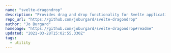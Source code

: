 ```yaml
---
name: "svelte-dragondrop"
description: "Provides drag and drop functionality for Svelte applications."
repo_url: "https://github.com/joburgard/svelte-dragondrop"
author: "Jo Burgard"
homepage: "https://github.com/joburgard/svelte-dragondrop#readme"
updated: "2021-03-28T15:02:55.330Z"
tags: 
  - utility
---
```

